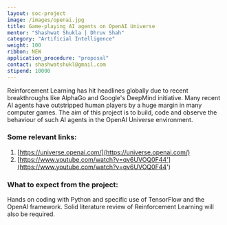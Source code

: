 ```yaml
---
layout: soc-project
image: /images/openai.jpg
title: Game-playing AI agents on OpenAI Universe
mentor: "Shashwat Shukla | Dhruv Shah"
category: "Artificial Intelligence"
weight: 100
ribbon: NEW
application_procedure: "proposal"
contact: shashwatshukl@gmail.com
stipend: 10000
---
```


Reinforcement Learning has hit headlines globally due to recent breakthroughs like AlphaGo and Google's DeepMind initiative. Many recent AI agents have outstripped human players by a huge margin in many computer games.
The aim of this project is to build, code and observe the behaviour of such AI agents in the OpenAI Universe environment. 

<!--break-->

### Some relevant links:
1. [https://universe.openai.com/](https://universe.openai.com/)
2. [https://www.youtube.com/watch?v=qv6UVOQ0F44'](https://www.youtube.com/watch?v=qv6UVOQ0F44')

### What to expect from the project: 
Hands on coding with Python and specific use of TensorFlow and the OpenAI framework.
Solid literature review of Reinforcement Learning will also be required. 